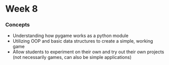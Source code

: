 # Week 8

### Concepts

* Understanding how pygame works as a python module
* Utilizing OOP and basic data structures to create a simple, working game
* Allow students to experiment on their own and try out their own projects (not necessarily games, can also be simple applications)

